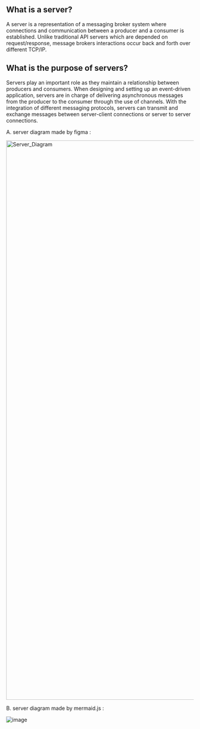 
## What is a server?
A server is a representation of a messaging broker system where connections and communication between a producer and a consumer is established. Unlike traditional API servers which are depended on request/response, message brokers interactions occur back and forth over different TCP/IP.

## What is the purpose of servers?
Servers play an important role as they maintain a relationship between producers and consumers. When designing and setting up an event-driven application, servers are in charge of delivering asynchronous messages from the producer to the consumer through the use of channels. With the integration of different messaging protocols, servers can transmit and exchange messages between server-client connections or server to server connections.

A. server diagram made by figma :

<img width="1504" alt="Server_Diagram" src="https://user-images.githubusercontent.com/66913810/174148274-1299dc70-ef12-4f30-b3ed-01c260a8f697.png">

B. server diagram made by mermaid.js :

![image](https://user-images.githubusercontent.com/66913810/176436057-c045b082-7381-4bf1-9c28-96ee3df4707a.png)

